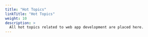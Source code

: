 ```yaml
---
title: "Hot Topics"
linkTitle: "Hot Topics"
weight: 10
description: >
  All hot topics related to web app development are placed here.
---
```

